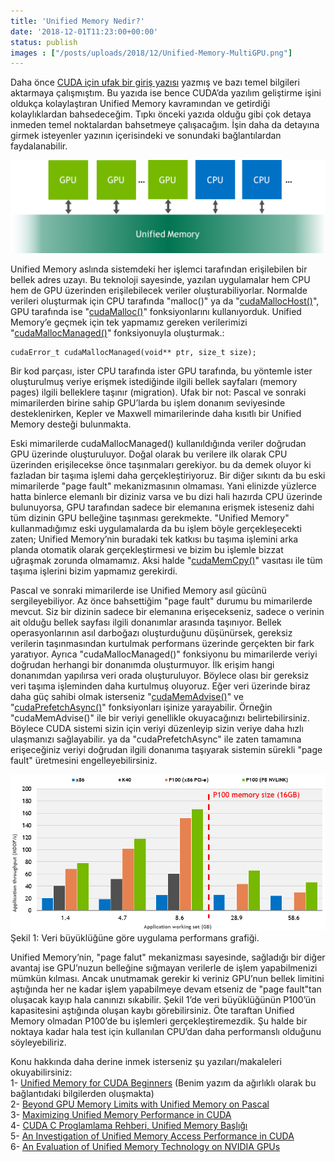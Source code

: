 ```yaml
---
title: 'Unified Memory Nedir?'
date: '2018-12-01T11:23:00+00:00'
status: publish
images : ["/posts/uploads/2018/12/Unified-Memory-MultiGPU.png"]
---
```

Daha önce [CUDA için ufak bir giriş yazısı](https://www.tahirozdemir.com/2018/09/cuda-icin-temel-bilgiler/) yazmış ve bazı temel bilgileri aktarmaya çalışmıştım. Bu yazıda ise bence CUDA’da yazılım geliştirme işini oldukça kolaylaştıran Unified Memory kavramından ve getirdiği kolaylıklardan bahsedeceğim. Tıpkı önceki yazıda olduğu gibi çok detaya inmeden temel noktalardan bahsetmeye çalışacağım. İşin daha da detayına girmek isteyenler yazının içerisindeki ve sonundaki bağlantılardan faydalanabilir.

![](../../../uploads/2018/12/Unified-Memory-MultiGPU.png)

Unified Memory aslında sistemdeki her işlemci tarafından erişilebilen bir bellek adres uzayı. Bu teknoloji sayesinde, yazılan uygulamalar hem CPU hem de GPU üzerinden erişilebilecek veriler oluşturabiliyorlar. Normalde verileri oluşturmak için CPU tarafında "malloc()" ya da "[cudaMallocHost()](https://docs.nvidia.com/cuda/cuda-runtime-api/group__CUDART__MEMORY.html#group__CUDART__MEMORY_1gab84100ae1fa1b12eaca660207ef585b)", GPU tarafında ise "[cudaMalloc()](https://docs.nvidia.com/cuda/cuda-runtime-api/group__CUDART__MEMORY.html#group__CUDART__MEMORY_1g37d37965bfb4803b6d4e59ff26856356)" fonksiyonlarını kullanıyorduk. Unified Memory’e geçmek için tek yapmamız gereken verilerimizi "[cudaMallocManaged()](https://docs.nvidia.com/cuda/cuda-runtime-api/group__CUDART__MEMORY.html#group__CUDART__MEMORY_1gd228014f19cc0975ebe3e0dd2af6dd1b)" fonksiyonuyla oluşturmak.:

```
cudaError_t cudaMallocManaged(void** ptr, size_t size);
```

Bir kod parçası, ister CPU tarafında ister GPU tarafında, bu yöntemle ister oluşturulmuş veriye erişmek istediğinde ilgili bellek sayfaları (memory pages) ilgili belleklere taşınır (migration). Ufak bir not: Pascal ve sonraki mimarilerden birine sahip GPU’larda bu işlem donanım seviyesinde desteklenirken, Kepler ve Maxwell mimarilerinde daha kısıtlı bir Unified Memory desteği bulunmakta.
 
Eski mimarilerde cudaMallocManaged() kullanıldığında veriler doğrudan GPU üzerinde oluşturuluyor. Doğal olarak bu verilere ilk olarak CPU üzerinden erişilecekse önce taşınmaları gerekiyor. bu da demek oluyor ki fazladan bir taşıma işlemi daha gerçekleştiriyoruz. Bir diğer sıkıntı da bu eski mimarilerde "page fault" mekanizmasının olmaması. Yani elinizde yüzlerce hatta binlerce elemanlı bir diziniz varsa ve bu dizi hali hazırda CPU üzerinde bulunuyorsa, GPU tarafından sadece bir elemanına erişmek isteseniz dahi tüm dizinin GPU belleğine taşınması gerekmekte. "Unified Memory" kullanmadığımız eski uygulamalarda da bu işlem böyle gerçekleşecekti zaten; Unified Memory’nin buradaki tek katkısı bu taşıma işlemini arka planda otomatik olarak gerçekleştirmesi ve bizim bu işlemle bizzat uğraşmak zorunda olmamamız. Aksi halde "[cudaMemCpy()](https://docs.nvidia.com/cuda/cuda-runtime-api/group__CUDART__MEMORY.html#group__CUDART__MEMORY_1gc263dbe6574220cc776b45438fc351e8)" vasıtası ile tüm taşıma işlerini bizim yapmamız gerekirdi.

Pascal ve sonraki mimarilerde ise Unified Memory asıl gücünü sergileyebiliyor. Az önce bahsettiğim "page fault" durumu bu mimarilerde mevcut. Siz bir dizinin sadece bir elemanına erişecekseniz, sadece o verinin ait olduğu bellek sayfası ilgili donanımlar arasında taşınıyor. Bellek operasyonlarının asıl darboğazı oluşturduğunu düşünürsek, gereksiz verilerin taşınmasından kurtulmak performans üzerinde gerçekten bir fark yaratıyor. Ayrıca "cudaMallocManaged()" fonksiyonu bu mimarilerde veriyi doğrudan herhangi bir donanımda oluşturmuyor. İlk erişim hangi donanımdan yapılırsa veri orada oluşturuluyor. Böylece olası bir gereksiz veri taşıma işleminden daha kurtulmuş oluyoruz. Eğer veri üzerinde biraz daha güç sahibi olmak isterseniz "[cudaMemAdvise()](https://docs.nvidia.com/cuda/cuda-runtime-api/group__CUDART__MEMORY.html#group__CUDART__MEMORY_1ge37112fc1ac88d0f6bab7a945e48760a)" ve "[cudaPrefetchAsync()](https://docs.nvidia.com/cuda/cuda-runtime-api/group__CUDART__MEMORY.html#group__CUDART__MEMORY_1ge8dc9199943d421bc8bc7f473df12e42)" fonksiyonları işinize yarayabilir. Örneğin "cudaMemAdvise()" ile bir veriyi genellikle okuyacağınızı belirtebilirsiniz. Böylece CUDA sistemi sizin için veriyi düzenleyip sizin veriye daha hızlı ulaşmanızı sağlayabilir. ya da "cudaPrefetchAsync" ile zaten tamamına erişeceğiniz veriyi doğrudan ilgili donanıma taşıyarak sistemin sürekli "page fault" üretmesini engelleyebilirsiniz.

![](../../../uploads/2018/12/unified_memory_oversubscription_hpgmg_perf_no_hints_jan2017.png)  
Şekil 1: Veri büyüklüğüne göre uygulama performans grafiği.

Unified Memory’nin, "page falut" mekanizması sayesinde, sağladığı bir diğer avantaj ise GPU’nuzun belleğine sığmayan verilerle de işlem yapabilmenizi mümkün kılması. Ancak unutmamak gerekir ki veriniz GPU’nun bellek limitini aştığında her ne kadar işlem yapabilmeye devam etseniz de "page fault"tan oluşacak kayıp hala canınızı sıkabilir. Şekil 1’de veri büyüklüğünün P100’ün kapasitesini aştığında oluşan kaybı görebilirsiniz. Öte taraftan Unified Memory olmadan P100’de bu işlemleri gerçekleştiremezdik. Şu halde bir noktaya kadar hala test için kullanılan CPU’dan daha performanslı olduğunu söyleyebiliriz.

Konu hakkında daha derine inmek isterseniz şu yazıları/makaleleri okuyabilirsiniz:  
1- [Unified Memory for CUDA Beginners](https://devblogs.nvidia.com/unified-memory-cuda-beginners/) (Benim yazım da ağırlıklı olarak bu bağlantıdaki bilgilerden oluşmakta)  
2- [Beyond GPU Memory Limits with Unified Memory on Pascal](https://devblogs.nvidia.com/beyond-gpu-memory-limits-unified-memory-pascal/)  
3- [Maximizing Unified Memory Performance in CUDA](https://devblogs.nvidia.com/maximizing-unified-memory-performance-cuda/)  
4- [CUDA C Proglamlama Rehberi, Unified Memory Başlığı](https://docs.nvidia.com/cuda/cuda-c-programming-guide/index.html#um-unified-memory-programming-hd)  
5- [An Investigation of Unified Memory Access Performance in CUDA](https://www.researchgate.net/publication/281409395_An_Investigation_of_Unified_Memory_Access_Performance_in_CUDA)  
6- [An Evaluation of Unified Memory Technology on NVIDIA GPUs](https://hpc.sjtu.edu.cn/ppmm15_uma.pdf)